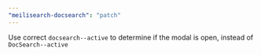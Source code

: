 ```yaml
---
"meilisearch-docsearch": "patch"
---
```


Use correct `docsearch--active` to determine if the modal is open, instead of `DocSearch--active`
